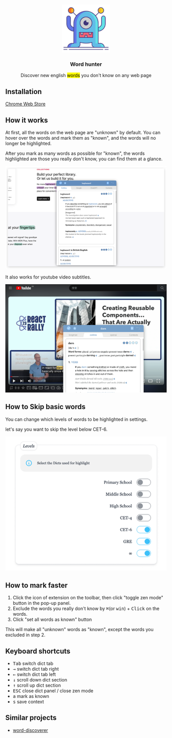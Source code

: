 <p align="center">
   <br/>
   <img width="150px" src="./public/icon.png" />
   <h3 align="center">Word hunter</h3>
   <p align="center">Discover new english <mark>words</mark> you don't know on any web page</p>
</p>

## Installation

[Chrome Web Store](https://chrome.google.com/webstore/detail/word-hunter/nigkedajkofkhoedhgiipmigiebldaem)

## How it works

At first, all the words on the web page are "unknown" by default. You can hover over the words and mark them as "known", and the words will no longer be highlighted.

After you mark as many words as possible for "known", the words highlighted are those you really don't know, you can find them at a glance.

<img style="max-width: 100%;" src="./screenshots/screenshot-1.png" />

It also works for youtube video subtitles.

<img style="max-width: 100%;" src="./screenshots/screenshot-youtube.png" />

## How to Skip basic words

You can change which levels of words to be highlighted in settings.

let's say you want to skip the level below CET-6.

<img style="max-width: 300" src="./screenshots/screenshot-level.png" />

## How to mark faster

1. Click the icon of extension on the toolbar, then click "toggle zen mode" button in the pop-up panel.
2. Exclude the words you really don't know by <kbd>⌘</kbd>(or <kbd>win</kbd>) + <kbd>Click</kbd> on the words.
3. Click "set all words as known" button

This will make all "unknown" words as "known", except the words you excluded in step 2.

## Keyboard shortcuts

- <kbd>Tab</kbd> switch dict tab
- <kbd>→</kbd> switch dict tab right
- <kbd>←</kbd> switch dict tab left
- <kbd>↓</kbd> scroll down dict section
- <kbd>↑</kbd> scroll up dict section
- <kbd>ESC</kbd> close dict panel / close zen mode
- <kbd>a</kbd> mark as known
- <kbd>s</kbd> save context

## Similar projects

- [word-discoverer](https://github.com/mechatroner/word-discoverer)

